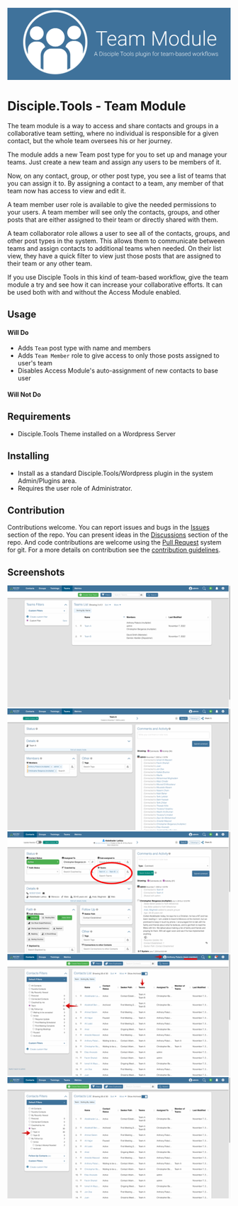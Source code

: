 ![Plugin Banner](documentation/banner.png)

# Disciple.Tools - Team Module

The team module is a way to access and share contacts and groups in a collaborative team setting, where no individual is responsible for a given contact, but the whole team oversees his or her journey.

The module adds a new Team post type for you to set up and manage your teams. Just create a new team and assign any users to be members of it.

Now, on any contact, group, or other post type, you see a list of teams that you can assign it to. By assigning a contact to a team, any member of that team now has access to view and edit it.

A team member user role is available to give the needed permissions to your users. A team member will see only the contacts, groups, and other posts that are either assigned to their team or directly shared with them. 

A team collaborator role allows a user to see all of the contacts, groups, and other post types in the system. This allows them to communicate between teams and assign contacts to additional teams when needed. On their list view, they have a quick filter to view just those posts that are assigned to their team or any other team.

If you use Disciple Tools in this kind of team-based workflow, give the team module a try and see how it can increase your collaborative efforts. It can be used both with and without the Access Module enabled.

## Usage

#### Will Do

- Adds `Team` post type with name and members
- Adds `Team Member` role to give access to only those posts assigned to user's team
- Disables Access Module's auto-assignment of new contacts to base user

#### Will Not Do



## Requirements

- Disciple.Tools Theme installed on a Wordpress Server

## Installing

- Install as a standard Disciple.Tools/Wordpress plugin in the system Admin/Plugins area.
- Requires the user role of Administrator.

## Contribution

Contributions welcome. You can report issues and bugs in the
[Issues](https://github.com/cairocoder01/disciple-tools-team-module/issues) section of the repo. You can present ideas
in the [Discussions](https://github.com/cairocoder01/disciple-tools-team-module/discussions) section of the repo. And
code contributions are welcome using the [Pull Request](https://github.com/cairocoder01/disciple-tools-team-module/pulls)
system for git. For a more details on contribution see the
[contribution guidelines](https://github.com/cairocoder01/disciple-tools-team-module/blob/master/CONTRIBUTING.md).


## Screenshots

![screenshot](documentation/screenshots/teams-list.png)
![screenshot](documentation/screenshots/team-detail.png)
![screenshot](documentation/screenshots/contact-assign-team.png)
![screenshot](documentation/screenshots/team-member-contact-list.png)
![screenshot](documentation/screenshots/team-collaborator-contact-list.png)
